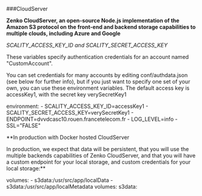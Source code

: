 ###CloudServer

**Zenko CloudServer, an open-source Node.js implementation of the Amazon S3 protocol on the front-end and backend storage capabilities to multiple clouds, including Azure and Google**


*SCALITY_ACCESS_KEY_ID and SCALITY_SECRET_ACCESS_KEY*

These variables specify authentication credentials for an account named "CustomAccount".

You can set credentials for many accounts by editing conf/authdata.json (see below for further info), but if you just want to specify one set of your own, you can use these environment variables.
The default access key is accessKey1, with the secret key verySecretKey1

  environment:
    - SCALITY_ACCESS_KEY_ID=accessKey1
    - SCALITY_SECRET_ACCESS_KEY=verySecretKey1
    - ENDPOINT=dvvdcasc10.rouen.francetelecom.fr
    - LOG_LEVEL=info
    - SSL="FALSE"

**In production with Docker hosted CloudServer

In production, we expect that data will be persistent, that you will use the multiple backends capabilities of Zenko CloudServer, and that you will have a custom endpoint for your local storage, and custom credentials for your local storage:**

  volumes:
    - s3data:/usr/src/app/localData
    - s3data:/usr/src/app/localMetadata
volumes:
  s3data:
